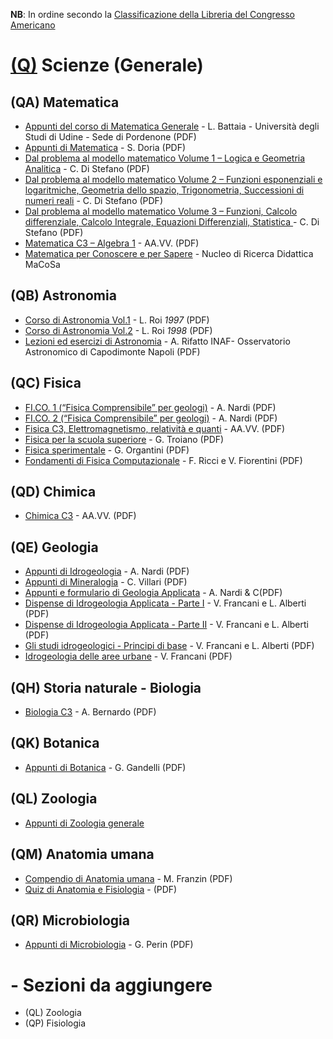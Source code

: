 **NB**: In ordine secondo la [Classificazione della Libreria del Congresso Americano](http://www.loc.gov/catdir/cpso/lcco/)

# [(Q)](http://www.loc.gov/aba/cataloging/classification/lcco/lcco_q.pdf) Scienze (Generale)

## (QA) Matematica

* [Appunti del corso di Matematica Generale](http://www.batmath.it/matematica/0-appunti_uni/mat_gen.pdf) - L. Battaia - Università degli Studi di Udine - Sede di Pordenone (PDF)
* [Appunti di Matematica](https://www.unich.it/sites/default/files/allegatiparagrafo/06-10-2015/1.pdf) - S. Doria (PDF)
* [Dal problema al modello matematico Volume 1 – Logica e Geometria Analitica](https://www.matematicamente.it/staticfiles/manuali-cc/DiStefano-problema_modello-v1-4e-A2016.pdf) - C. Di Stefano (PDF)
* [Dal problema al modello matematico Volume 2 – Funzioni esponenziali e logaritmiche, Geometria dello spazio, Trigonometria, Successioni di numeri reali](https://www.matematicamente.it/staticfiles/manuali-cc/DiStefano-problema_modello-v2-4e-A2016.pdf) - C. Di Stefano (PDF)
* [Dal problema al modello matematico Volume 3 – Funzioni, Calcolo differenziale, Calcolo Integrale, Equazioni Differenziali, Statistica ](https://www.matematicamente.it/staticfiles/manuali-cc/DiStefano-problema_modello-v3-4e-A2016.pdf) - C. Di Stefano (PDF)
* [Matematica C3 – Algebra 1](https://www.matematicamente.it/staticfiles/matematica-C3/algebra1_6ed_set2017.pdf) - AA.VV. (PDF)
* [Matematica per Conoscere e per Sapere](http://macosa.dima.unige.it/proge.htm) - Nucleo di Ricerca Didattica MaCoSa


## (QB) Astronomia

* [Corso di Astronomia Vol.1](http://www.lorenzoroi.net/prelievi/CorsoAstro1.pdf) - L. Roi  _1997_ (PDF)
* [Corso di Astronomia Vol.2](http://www.lorenzoroi.net/prelievi/CorsoAstro2.pdf) - L. Roi  _1998_ (PDF)
* [Lezioni ed esercizi di Astronomia](http://www.na.astro.it/~rifatto/personale/dispense_di_astronomia.pdf) - A. Rifatto INAF- Osservatorio Astronomico di Capodimonte Napoli (PDF)


## (QC) Fisica

* [FI.CO. 1 (“Fisica Comprensibile” per geologi)](http://geologia2000.anisn.it/FICO1.pdf) - A. Nardi (PDF)
* [FI.CO. 2 (“Fisica Comprensibile” per geologi)](http://geologia2000.anisn.it/FICO2.pdf) - A. Nardi (PDF)
* [Fisica C3, Elettromagnetismo, relatività e quanti](https://www.matematicamente.it/staticfiles/manuali-cc/Macchioro-FisicaC3-V.pdf) - AA.VV. (PDF)
* [Fisica per la scuola superiore](https://www.matematicamente.it/staticfiles/manuali-cc/G.Troiano-Fisica-superiori.pdf) - G. Troiano (PDF)
* [Fisica sperimentale](https://www.matematicamente.it/staticfiles/manuali-cc/Fisica-Sperimentale-dic2016.pdf) - G. Organtini (PDF)
* [Fondamenti di Fisica Computazionale](http://www.dsf.unica.it/~fiore/ffc.pdf) - F. Ricci e V. Fiorentini (PDF)


## (QD) Chimica

* [Chimica C3](https://www.matematicamente.it/staticfiles/manuali-cc/Matematicamente-ChimicaC3.pdf) - AA.VV. (PDF)


## (QE) Geologia

* [Appunti di Idrogeologia](http://geologia2000.anisn.it/IDROG.pdf) - A. Nardi (PDF)
* [Appunti di Mineralogia](http://geologia2000.anisn.it/MINER.pdf) - C. Villari (PDF)
* [Appunti e formulario di Geologia Applicata](http://geologia2000.anisn.it/GAPPLI.pdf) - A. Nardi & C(PDF)
* [Dispense di Idrogeologia Applicata - Parte I](http://www.engeology.eu/sites/default/files/didattica-attach/idrogeologia_applicata_i.pdf) - V. Francani e L. Alberti (PDF)
* [Dispense di Idrogeologia Applicata - Parte II](http://www.engeology.eu/sites/default/files/didattica-attach/5_disp_idrogeo_parte_ii.pdf) - V. Francani e L. Alberti (PDF)
* [Gli studi idrogeologici - Principi di base](http://www.engeology.eu/sites/default/files/didattica-attach/5_disp_idrogeo_parte_iii.pdf) - V. Francani e L. Alberti (PDF)
* [Idrogeologia delle aree urbane](http://www.engeology.eu/sites/default/files/didattica-attach/idrogeologia_urbana.pdf.pdf) - V. Francani (PDF)


## (QH) Storia naturale - Biologia

* [Biologia C3](https://www.matematicamente.it/staticfiles/manuali-cc/matematicamente-biologiaC3.pdf) - A. Bernardo (PDF)


## (QK) Botanica

* [Appunti di Botanica](http://www.itaspastori.gov.it/wordpress/wp-document/Studenti/Documentazione%20scaricabile/GuidoGandelli_BOTANICA_MARZO_2016.pdf) - G. Gandelli (PDF)


## (QL) Zoologia

* [Appunti di Zoologia generale](http://appuntidizoologia.blogspot.com)


## (QM) Anatomia umana

* [Compendio di Anatomia umana](http://www.massimofranzin.it/pdf/dispensaanatomiaumanacompendioriassunto.pdf) - M. Franzin (PDF)
* [Quiz di Anatomia e Fisiologia](http://www.tuttocina.it/corsi/anatomia/quiz_anatomia_generale.pdf) - (PDF)


## (QR) Microbiologia

* [Appunti di Microbiologia](http://www.istitutopalatucci.it/libri/scienze/Microbiologia-Perin.pdf) - G. Perin (PDF)


# - Sezioni da aggiungere

* (QL) Zoologia
* (QP) Fisiologia
